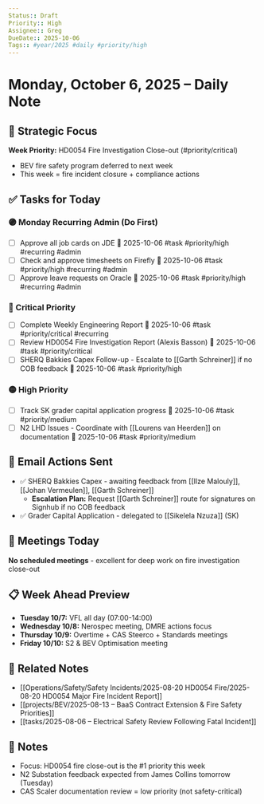 ```yaml
---
Status:: Draft
Priority:: High
Assignee:: Greg
DueDate:: 2025-10-06
Tags:: #year/2025 #daily #priority/high
---
```


# Monday, October 6, 2025 – Daily Note

## 🎯 Strategic Focus
**Week Priority:** HD0054 Fire Investigation Close-out (#priority/critical)
- BEV fire safety program deferred to next week
- This week = fire incident closure + compliance actions

## ✅ Tasks for Today

### 🟣 Monday Recurring Admin (Do First)
- [ ] Approve all job cards on JDE 📅 2025-10-06 #task #priority/high #recurring #admin
- [ ] Check and approve timesheets on Firefly 📅 2025-10-06 #task #priority/high #recurring #admin
- [ ] Approve leave requests on Oracle 📅 2025-10-06 #task #priority/high #recurring #admin

### 🔴 Critical Priority
- [ ] Complete Weekly Engineering Report 📅 2025-10-06 #task #priority/critical #recurring
- [ ] Review HD0054 Fire Investigation Report (Alexis Basson) 📅 2025-10-06 #task #priority/critical
- [ ] SHERQ Bakkies Capex Follow-up - Escalate to [[Garth Schreiner]] if no COB feedback 📅 2025-10-06 #task #priority/high

### 🟡 High Priority
- [ ] Track SK grader capital application progress 📅 2025-10-06 #task #priority/medium
- [ ] N2 LHD Issues - Coordinate with [[Lourens van Heerden]] on documentation 📅 2025-10-06 #task #priority/medium

## 📧 Email Actions Sent
- ✅ SHERQ Bakkies Capex - awaiting feedback from [[Ilze Malouly]], [[Johan Vermeulen]], [[Garth Schreiner]]
  - **Escalation Plan:** Request [[Garth Schreiner]] route for signatures on Signhub if no COB feedback
- ✅ Grader Capital Application - delegated to [[Sikelela Nzuza]] (SK)

## 📅 Meetings Today
**No scheduled meetings** - excellent for deep work on fire investigation close-out

## 📋 Week Ahead Preview
- **Tuesday 10/7:** VFL all day (07:00-14:00)
- **Wednesday 10/8:** Nerospec meeting, DMRE actions focus
- **Thursday 10/9:** Overtime + CAS Steerco + Standards meetings
- **Friday 10/10:** S2 & BEV Optimisation meeting

## 🔗 Related Notes
- [[Operations/Safety/Safety Incidents/2025-08-20 HD0054 Fire/2025-08-20 HD0054 Major Fire Incident Report]]
- [[projects/BEV/2025-08-13 – BaaS Contract Extension & Fire Safety Priorities]]
- [[tasks/2025-08-06 – Electrical Safety Review Following Fatal Incident]]

## 📝 Notes
- Focus: HD0054 fire close-out is the #1 priority this week
- N2 Substation feedback expected from James Collins tomorrow (Tuesday)
- CAS Scaler documentation review = low priority (not safety-critical)
